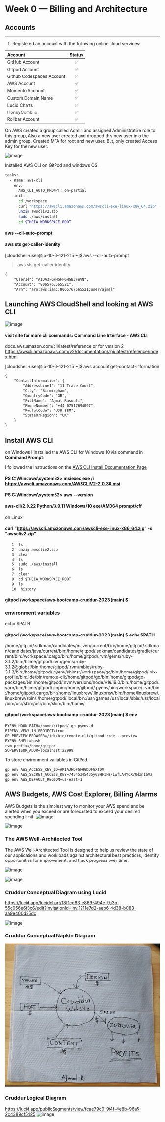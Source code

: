# Week 0 — Billing and Architecture

## Accounts
-------------------------

1. Registered an account with the following online cloud services:

| Account                           | Status |
| :---------------------------------| :----: |
| GitHub Account                    |   ✅   |
| Gitpod Account                    |   ✅   |
| Github Codespaces Account         |   ✅   |
| AWS Account                       |   ✅   |
| Momento Account                   |   ✅   |
| Custom Domain Name                |   ✅   |
| Lucid Charts                      |   ✅   |
| HoneyComb.io                      |   ✅   |
| Rollbar Account                   |   ✅   |


On AWS created a group called Admin and assigned Administrative role to this group, Also a new user created and dropped this new user into the admin group.
Created MFA for root and new user. But, only created Access Key for the new user.

![image](https://user-images.githubusercontent.com/88502375/219152913-619663a3-e40b-4ad0-9381-2d969a1274a3.png)



Installed AWS CLI on GitPod and windows OS.
```bash
tasks:
  - name: aws-cli
    env:
      AWS_CLI_AUTO_PROMPT: on-partial
    init: |
      cd /workspace
      curl "https://awscli.amazonaws.com/awscli-exe-linux-x86_64.zip" -o "awscliv2.zip"
      unzip awscliv2.zip
      sudo ./aws/install
      cd $THEIA_WORKSPACE_ROOT
```
 

#### aws --cli-auto-prompt
#### aws sts get-caller-identity

[cloudshell-user@ip-10-6-121-215 ~]$ aws --cli-auto-prompt
> aws sts get-caller-identity
```
{
    "UserId": "AIDA3FGHHGFFGHGBJFWVN",
    "Account": "8065767565521",
    "Arn": "arn:aws:iam::8065767565521:user/ajmal"
```
## Launching AWS CloudShell and looking at AWS CLI

![image](https://user-images.githubusercontent.com/88502375/219484865-cb4088a1-3cb3-4dbe-926c-dfd7860de768.png)


#### visit site for more cli commands: Command Line Interface - AWS CLI
docs.aws.amazon.com/cli/latest/reference or for version 2
https://awscli.amazonaws.com/v2/documentation/api/latest/reference/index.html

[cloudshell-user@ip-10-6-121-215 ~]$ aws account get-contact-information 
```
{
    "ContactInformation": {
        "AddressLine1": "11 Trace Court",
        "City": "Birmingham",
        "CountryCode": "GB",
        "FullName": "Ajmal Rasouli",
        "PhoneNumber": "+44 07517694097",
        "PostalCode": "UJ9 8BM",
        "StateOrRegion": "UK"
    }
}
```

## Install AWS CLI

on Windows
I installed the AWS CLI for Windows 10 via command in **Command Prompt**:

I followed the instructions on the [AWS CLI Install Documentation Page](https://docs.aws.amazon.com/cli/latest/userguide/getting-started-install.html)

#### PS C:\Windows\system32> msiexec.exe /i https://awscli.amazonaws.com/AWSCLIV2-2.0.30.msi
#### PS C:\Windows\system32> aws --version
#### aws-cli/2.9.22 Python/3.9.11 Windows/10 exe/AMD64 prompt/off

on Linux

#### curl "https://awscli.amazonaws.com/awscli-exe-linux-x86_64.zip" -o "awscliv2.zip"
```
   1  ls
   2  unzip awscliv2.zip
   3  clear
   4  ls
   5  sudo ./aws/install 
   6  ls
   7  clear
   8  cd $THEIA_WORKSPACE_ROOT
   9  ls
   10  history
```

#### gitpod /workspace/aws-bootcamp-cruddur-2023 (main) $ 


### environment variables

echo $PATH

#### gitpod /workspace/aws-bootcamp-cruddur-2023 (main) $ echo $PATH

/home/gitpod/.sdkman/candidates/maven/current/bin:/home/gitpod/.sdkman/candidates/java/current/bin:/home/gitpod/.sdkman/candidates/gradle/current/bin:/workspace/.cargo/bin:/home/gitpod/.rvm/gems/ruby-3.1.2/bin:/home/gitpod/.rvm/gems/ruby-3.1.2@global/bin:/home/gitpod/.rvm/rubies/ruby-3.1.2/bin:/home/gitpod/.pyenv/shims:/workspace/go/bin:/home/gitpod/.nix-profile/bin:/ide/bin/remote-cli:/home/gitpod/go/bin:/home/gitpod/go-packages/bin:/home/gitpod/.nvm/versions/node/v16.19.0/bin:/home/gitpod/.yarn/bin:/home/gitpod/.pnpm:/home/gitpod/.pyenv/bin:/workspace/.rvm/bin:/home/gitpod/.cargo/bin:/home/linuxbrew/.linuxbrew/bin:/home/linuxbrew/.linuxbrew/sbin/:/home/gitpod/.local/bin:/usr/games:/usr/local/sbin:/usr/local/bin:/usr/sbin:/usr/bin:/sbin:/bin:/home/



#### gitpod /workspace/aws-bootcamp-cruddur-2023 (main) $ env
```
PYENV_HOOK_PATH=/home/gitpod/.gp_pyenv.d
PIPENV_VENV_IN_PROJECT=true
GP_PREVIEW_BROWSER=/ide/bin/remote-cli/gitpod-code --preview
PYENV_SHELL=bash
rvm_prefix=/home/gitpod
SUPERVISOR_ADDR=localhost:22999
```

To store environment variables in GitPod.
```
gp env AWS_ACCESS_KEY_ID=AKIAJHDFGFHGDDFGXTDV
gp env AWS_SECRET_ACCESS_KEY=74545345435yGSHF3H8/iwfLA4YCX/Udzn1bVz
gp env AWS_DEFAULT_REGION=us-east-1
```


## AWS Budgets, AWS Cost Explorer, Billing Alarms

AWS Budgets is the simplest way to monitor your AWS spend and be alerted when you exceed or are forecasted to exceed your desired spending limit.
![image](https://user-images.githubusercontent.com/88502375/219152429-77110dff-55e6-45ee-ac63-29d950f2941f.png)

![image](https://user-images.githubusercontent.com/88502375/219152725-74e24cc5-e130-4721-b719-267f76db377d.png)

### The AWS Well-Architected Tool
The AWS Well-Architected Tool is designed to help us review the state of our applications and workloads against architectural best practices, identify opportunities for improvement, and track progress over time.

![image](https://user-images.githubusercontent.com/88502375/219160553-36ac068a-acb9-4a16-a253-cc9d031cf96c.png)

![image](https://user-images.githubusercontent.com/88502375/219160778-981545fb-71b3-4d1c-95f7-4f14eeceb1a7.png)

### Cruddur Conceptual Diagram using Lucid
https://lucid.app/lucidchart/18f1cd83-e869-494e-9a3b-55c956e6f8c6/edit?invitationId=inv_1211e7d2-aeb6-4d38-b083-aa9e400d35dc

![image](https://user-images.githubusercontent.com/88502375/219166184-bf55ea4a-5d7f-43be-9323-0c4c5a0eac4d.png)


### Cruddur Conceptual Napkin Diagram

![Napkin Diagram](assets/week%200%20Cruddur%20Conceptual%20Napkin%20Diagram.jpg)


### Cruddur Logical Diagram
https://lucid.app/publicSegments/view/fcae79c0-9f4f-4e8b-96a5-2c4389cf5425
![image](https://user-images.githubusercontent.com/88502375/219175602-56df3028-0560-411f-9f4a-2fd1dd0c84df.png)



